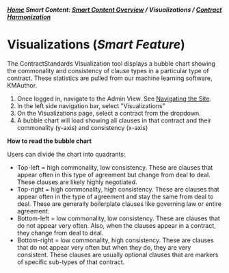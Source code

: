##### [Home](README.md) **Smart Content:** [Smart Content Overview](Smart_Content.md) / Visualizations / [Contract Harmonization](Harmonization.md)

# Visualizations (*Smart Feature*)

The ContractStandards Visualization tool displays a bubble chart showing the commonality and consistency of clause types in a particular type of contract. These statistics are pulled from our machine learning software, KMAuthor.

1. Once logged in, navigate to the Admin View. See [Navigating the Site](Published_View_Navigation.md).
2. In the left side navigation bar, select "Visualizations"
3. On the Visualizations page, select a contract from the dropdown.
4. A bubble chart will load showing all clauses in that contract and their commonality (y-axis) and consistency (x-axis)

**How to read the bubble chart**

Users can divide the chart into quadrants:
* Top-left = high commonality, low consistency. These are clauses that appear often in this type of agreement but change from deal to deal. These clauses are likely highly negotiated.
* Top-right = high commonality, high consistency. These are clauses that appear often in the type of agreement and stay the same from deal to deal. These are generally boilerplate clauses like governing law or entire agreement.
* Bottom-left = low commonality, low consistency. These are clauses that do not appear very often. Also, when the clauses appear in a contract, they change from deal to deal.
* Bottom-right = low commonality, high consistency. These are clauses that do not appear very often but when they do, they are very consistent. These clauses are usually optional clauses that are markers of specific sub-types of that contract.
